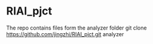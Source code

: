 # RIAI_pjct
The repo contains files form the analyzer folder
git clone https://github.com/jingzhi/RIAI_pjct.git analyzer

